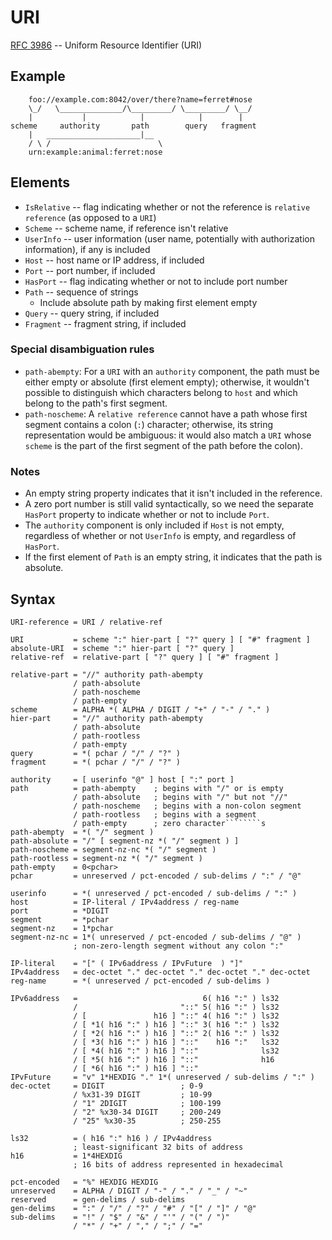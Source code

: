 # URI

[RFC 3986](https://tools.ietf.org/html/rfc3986) -- Uniform Resource Identifier (URI)

## Example

        foo://example.com:8042/over/there?name=ferret#nose
        \_/   \______________/\_________/ \_________/ \__/
        |           |            |            |        |
    scheme     authority       path        query   fragment
        |   _____________________|__
        / \ /                        \
        urn:example:animal:ferret:nose

## Elements

* `IsRelative` -- flag indicating whether or not the reference is `relative reference` (as opposed to a `URI`)
* `Scheme` -- scheme name, if reference isn't relative
* `UserInfo` -- user information (user name, potentially with authorization information), if any is included
* `Host` -- host name or IP address, if included
* `Port` -- port number, if included
* `HasPort` -- flag indicating whether or not to include port number
* `Path` -- sequence of strings
  * Include absolute path by making first element empty
* `Query` -- query string, if included
* `Fragment` -- fragment string, if included

### Special disambiguation rules

* `path-abempty`: For a `URI` with an `authority` component, the path must be either empty or absolute (first element empty); otherwise, it wouldn't possible to distinguish which characters belong to `host` and which belong to the path's first segment.
* `path-noscheme`: A `relative reference` cannot have a path whose first segment contains a colon (`:`) character; otherwise, its string representation would be ambiguous: it would also match a `URI` whose `scheme` is the part of the first segment of the path before the colon).

### Notes

* An empty string property indicates that it isn't included in the reference.
* A zero port number is still valid syntactically, so we need the separate `HasPort` property to indicate whether or not to include `Port`.
* The `authority` component is only included if `Host` is not empty, regardless of whether or not `UserInfo` is empty, and regardless of `HasPort`.
* If the first element of `Path` is an empty string, it indicates that the path is absolute.

## Syntax

    URI-reference = URI / relative-ref

    URI           = scheme ":" hier-part [ "?" query ] [ "#" fragment ]
    absolute-URI  = scheme ":" hier-part [ "?" query ]
    relative-ref  = relative-part [ "?" query ] [ "#" fragment ]

    relative-part = "//" authority path-abempty
                  / path-absolute
                  / path-noscheme
                  / path-empty
    scheme        = ALPHA *( ALPHA / DIGIT / "+" / "-" / "." )
    hier-part     = "//" authority path-abempty
                  / path-absolute
                  / path-rootless
                  / path-empty
    query         = *( pchar / "/" / "?" )
    fragment      = *( pchar / "/" / "?" )

    authority     = [ userinfo "@" ] host [ ":" port ]
    path          = path-abempty    ; begins with "/" or is empty
                  / path-absolute   ; begins with "/" but not "//"
                  / path-noscheme   ; begins with a non-colon segment
                  / path-rootless   ; begins with a segment
                  / path-empty      ; zero character````````s
    path-abempty  = *( "/" segment )
    path-absolute = "/" [ segment-nz *( "/" segment ) ]
    path-noscheme = segment-nz-nc *( "/" segment )
    path-rootless = segment-nz *( "/" segment )
    path-empty    = 0<pchar>
    pchar         = unreserved / pct-encoded / sub-delims / ":" / "@"

    userinfo      = *( unreserved / pct-encoded / sub-delims / ":" )
    host          = IP-literal / IPv4address / reg-name
    port          = *DIGIT
    segment       = *pchar
    segment-nz    = 1*pchar
    segment-nz-nc = 1*( unreserved / pct-encoded / sub-delims / "@" )
                  ; non-zero-length segment without any colon ":"

    IP-literal    = "[" ( IPv6address / IPvFuture  ) "]"
    IPv4address   = dec-octet "." dec-octet "." dec-octet "." dec-octet
    reg-name      = *( unreserved / pct-encoded / sub-delims )

    IPv6address   =                            6( h16 ":" ) ls32
                  /                       "::" 5( h16 ":" ) ls32
                  / [               h16 ] "::" 4( h16 ":" ) ls32
                  / [ *1( h16 ":" ) h16 ] "::" 3( h16 ":" ) ls32
                  / [ *2( h16 ":" ) h16 ] "::" 2( h16 ":" ) ls32
                  / [ *3( h16 ":" ) h16 ] "::"    h16 ":"   ls32
                  / [ *4( h16 ":" ) h16 ] "::"              ls32
                  / [ *5( h16 ":" ) h16 ] "::"              h16
                  / [ *6( h16 ":" ) h16 ] "::"
    IPvFuture     = "v" 1*HEXDIG "." 1*( unreserved / sub-delims / ":" )
    dec-octet     = DIGIT                 ; 0-9
                  / %x31-39 DIGIT         ; 10-99
                  / "1" 2DIGIT            ; 100-199
                  / "2" %x30-34 DIGIT     ; 200-249
                  / "25" %x30-35          ; 250-255

    ls32          = ( h16 ":" h16 ) / IPv4address
                  ; least-significant 32 bits of address
    h16           = 1*4HEXDIG
                  ; 16 bits of address represented in hexadecimal

    pct-encoded   = "%" HEXDIG HEXDIG
    unreserved    = ALPHA / DIGIT / "-" / "." / "_" / "~"
    reserved      = gen-delims / sub-delims
    gen-delims    = ":" / "/" / "?" / "#" / "[" / "]" / "@"
    sub-delims    = "!" / "$" / "&" / "'" / "(" / ")"
                  / "*" / "+" / "," / ";" / "="
